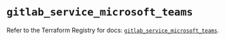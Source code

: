 # `gitlab_service_microsoft_teams`

Refer to the Terraform Registry for docs: [`gitlab_service_microsoft_teams`](https://registry.terraform.io/providers/gitlabhq/gitlab/17.7.0/docs/resources/service_microsoft_teams).
